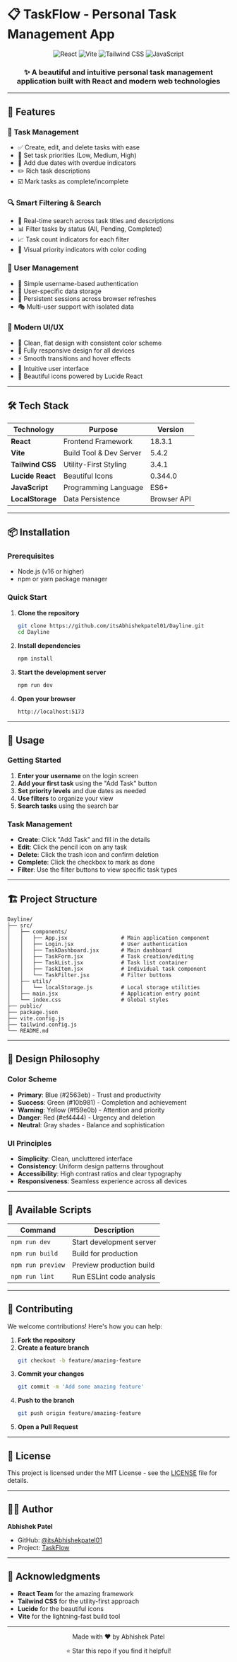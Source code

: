# 📋 TaskFlow - Personal Task Management App

<div align="center">
  <img src="https://img.shields.io/badge/React-18.3.1-61DAFB?style=for-the-badge&logo=react&logoColor=black" alt="React">
  <img src="https://img.shields.io/badge/Vite-5.4.2-646CFF?style=for-the-badge&logo=vite&logoColor=white" alt="Vite">
  <img src="https://img.shields.io/badge/Tailwind_CSS-3.4.1-38B2AC?style=for-the-badge&logo=tailwind-css&logoColor=white" alt="Tailwind CSS">
  <img src="https://img.shields.io/badge/JavaScript-ES6+-F7DF1E?style=for-the-badge&logo=javascript&logoColor=black" alt="JavaScript">
</div>

<div align="center">
  <h3>✨ A beautiful and intuitive personal task management application built with React and modern web technologies</h3>
</div>

---

## 🚀 Features

### 📝 **Task Management**
- ✅ Create, edit, and delete tasks with ease
- 🎯 Set task priorities (Low, Medium, High)
- 📅 Add due dates with overdue indicators
- ✏️ Rich task descriptions
- ☑️ Mark tasks as complete/incomplete

### 🔍 **Smart Filtering & Search**
- 🔎 Real-time search across task titles and descriptions
- 📊 Filter tasks by status (All, Pending, Completed)
- 📈 Task count indicators for each filter
- 🎨 Visual priority indicators with color coding

### 👤 **User Management**
- 🔐 Simple username-based authentication
- 💾 User-specific data storage
- 🔄 Persistent sessions across browser refreshes
- 🎭 Multi-user support with isolated data

### 🎨 **Modern UI/UX**
- 🌟 Clean, flat design with consistent color scheme
- 📱 Fully responsive design for all devices
- ⚡ Smooth transitions and hover effects
- 🎯 Intuitive user interface
- 🌈 Beautiful icons powered by Lucide React

---

## 🛠️ Tech Stack

| Technology | Purpose | Version |
|------------|---------|---------|
| **React** | Frontend Framework | 18.3.1 |
| **Vite** | Build Tool & Dev Server | 5.4.2 |
| **Tailwind CSS** | Utility-First Styling | 3.4.1 |
| **Lucide React** | Beautiful Icons | 0.344.0 |
| **JavaScript** | Programming Language | ES6+ |
| **LocalStorage** | Data Persistence | Browser API |

---

## 📦 Installation

### Prerequisites
- Node.js (v16 or higher)
- npm or yarn package manager

### Quick Start

1. **Clone the repository**
   ```bash
   git clone https://github.com/itsAbhishekpatel01/Dayline.git
   cd Dayline
   ```

2. **Install dependencies**
   ```bash
   npm install
   ```

3. **Start the development server**
   ```bash
   npm run dev
   ```

4. **Open your browser**
   ```
   http://localhost:5173
   ```

---

## 🎯 Usage

### Getting Started
1. **Enter your username** on the login screen
2. **Add your first task** using the "Add Task" button
3. **Set priority levels** and due dates as needed
4. **Use filters** to organize your view
5. **Search tasks** using the search bar

### Task Management
- **Create**: Click "Add Task" and fill in the details
- **Edit**: Click the pencil icon on any task
- **Delete**: Click the trash icon and confirm deletion
- **Complete**: Click the checkbox to mark as done
- **Filter**: Use the filter buttons to view specific task types

---

## 🏗️ Project Structure

```
Dayline/
├── src/
│   ├── components/
│   │   ├── App.jsx                 # Main application component
│   │   ├── Login.jsx               # User authentication
│   │   ├── TaskDashboard.jsx       # Main dashboard
│   │   ├── TaskForm.jsx            # Task creation/editing
│   │   ├── TaskList.jsx            # Task list container
│   │   ├── TaskItem.jsx            # Individual task component
│   │   └── TaskFilter.jsx          # Filter buttons
│   ├── utils/
│   │   └── localStorage.js         # Local storage utilities
│   ├── main.jsx                    # Application entry point
│   └── index.css                   # Global styles
├── public/
├── package.json
├── vite.config.js
├── tailwind.config.js
└── README.md
```

---

## 🎨 Design Philosophy

### Color Scheme
- **Primary**: Blue (#2563eb) - Trust and productivity
- **Success**: Green (#10b981) - Completion and achievement
- **Warning**: Yellow (#f59e0b) - Attention and priority
- **Danger**: Red (#ef4444) - Urgency and deletion
- **Neutral**: Gray shades - Balance and sophistication

### UI Principles
- **Simplicity**: Clean, uncluttered interface
- **Consistency**: Uniform design patterns throughout
- **Accessibility**: High contrast ratios and clear typography
- **Responsiveness**: Seamless experience across all devices

---

## 🚀 Available Scripts

| Command | Description |
|---------|-------------|
| `npm run dev` | Start development server |
| `npm run build` | Build for production |
| `npm run preview` | Preview production build |
| `npm run lint` | Run ESLint code analysis |

---

## 🤝 Contributing

We welcome contributions! Here's how you can help:

1. **Fork the repository**
2. **Create a feature branch**
   ```bash
   git checkout -b feature/amazing-feature
   ```
3. **Commit your changes**
   ```bash
   git commit -m 'Add some amazing feature'
   ```
4. **Push to the branch**
   ```bash
   git push origin feature/amazing-feature
   ```
5. **Open a Pull Request**

---

## 📝 License

This project is licensed under the MIT License - see the [LICENSE](LICENSE) file for details.

---

## 👨‍💻 Author

**Abhishek Patel**
- GitHub: [@itsAbhishekpatel01](https://github.com/itsAbhishekpatel01)
- Project: [TaskFlow](https://github.com/itsAbhishekpatel01/Dayline)

---

## 🙏 Acknowledgments

- **React Team** for the amazing framework
- **Tailwind CSS** for the utility-first approach
- **Lucide** for the beautiful icons
- **Vite** for the lightning-fast build tool

---

<div align="center">
  <p>Made with ❤️ by Abhishek Patel</p>
  <p>⭐ Star this repo if you find it helpful!</p>
</div>
